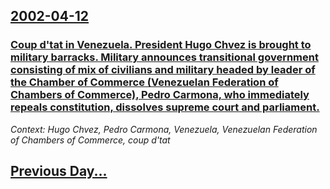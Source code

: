 ## [2002-04-12](/news/2002/04/12/index.md)

### [Coup d'tat in Venezuela. President Hugo Chvez is brought to military barracks. Military announces transitional government consisting of mix of civilians and military headed by  leader of the  Chamber of Commerce (Venezuelan Federation of Chambers of Commerce), Pedro Carmona, who immediately repeals constitution, dissolves supreme court and parliament.](/news/2002/04/12/coup-d-etat-in-venezuela-president-hugo-chavez-is-brought-to-military-barracks-military-announces-transitional-government-consisting-of-mi.md)
_Context: Hugo Chvez, Pedro Carmona, Venezuela, Venezuelan Federation of Chambers of Commerce, coup d'tat_

## [Previous Day...](/news/2002/04/11/index.md)

